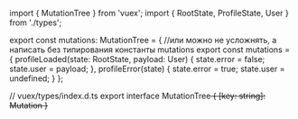 import { MutationTree } from 'vuex';
import { RootState, ProfileState, User } from './types';

export const mutations: MutationTree<ProfileState> = {
  //или можно не усложнять, а написать без типирования константы mutations
export const mutations = {
  profileLoaded(state: RootState, payload: User) {
    state.error = false;
    state.user = payload;
  },
  profileError(state) {
    state.error = true;
    state.user = undefined;
  }
};

// vuex/types/index.d.ts
export interface MutationTree<S> {
  [key: string]: Mutation<S>
}

